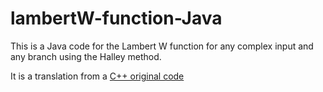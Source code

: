 # lambertW-function-Java

This is a Java code for the Lambert W function for any complex input and any branch using the Halley method.

It is a translation from a [C++ original code][1]

[1]: https://github.com/IstvanMezo/LambertW-function
